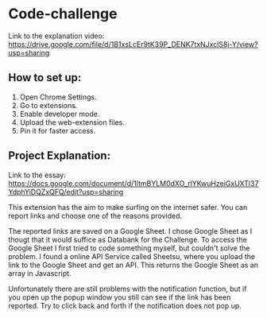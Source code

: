 # Code-challenge

Link to the explanation video: https://drive.google.com/file/d/1B1xsLcEr9tK39P_DENK7txNJxclS8j-Y/view?usp=sharing

## How to set up:
1. Open Chrome Settings.
2. Go to extensions.
3. Enable developer mode.
4. Upload the web-extension files.
5. Pin it for faster access.

## Project Explanation:

Link to the essay: https://docs.google.com/document/d/1ltmBYLM0dXO_rlYKwuHzeiGxUXTl37YdphYiDQZxQFQ/edit?usp=sharing

This extension has the aim to make surfing on the internet safer. You can report links and choose one of the reasons provided.

The reported links are saved on a Google Sheet. I chose Google Sheet as I thougt that it would suffice as Databank for the Challenge. To access the Google Sheet I first tried to code something myself, but couldn't solve the problem. I found a online API Service called Sheetsu, where you upload the link to the Google Sheet and get an API. This returns the Google Sheet as an array in Javascript.

Unfortunately there are still problems with the notification function, but if you open up the popup window you still can see if the link has been reported. Try to click back and forth if the notification does not pop up.
